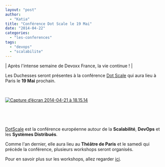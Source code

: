 ```yaml
---
layout: "post"
author: 
  - "Katia"
title: "Conférence Dot Scale le 19 Mai"
date: "2014-04-22"
categories: 
  - "les-conferences"
tags: 
  - "devops"
  - "scalabilite"
---
```


| Après l'intense semaine de Devoxx France, la vie continue ! |

Les Duchesses seront présentes à la conférence [Dot Scale](http://www.dotscale.eu/ "Dot Scale") qui aura lieu à Paris le **19 Mai** prochain.

 

[![Capture d’écran 2014-04-21 à 18.15.14](/assets/2014/04/2014-04-22-conference-dot-scale-le-19-mai/Capture-d’écran-2014-04-21-à-18.15.14.png)](http://www.duchess-france.org/wp-content/uploads/2014/04/Capture-d’écran-2014-04-21-à-18.15.14.png)

 

 

[DotScale](http://www.dotscale.eu/ "Dot Scale") est la conférence européenne autour de la **Scalabilité**, **DevOps** et les **Systèmes Distribués**.

Comme l'an dernier, elle aura lieu au **Théâtre de Paris** et le samedi qui précède la conférence, plusieurs workshops seront organisés.

Pour en savoir plus sur les workshops, allez regarder [ici](http://www.dotscale.eu/workshops "Workshops").
